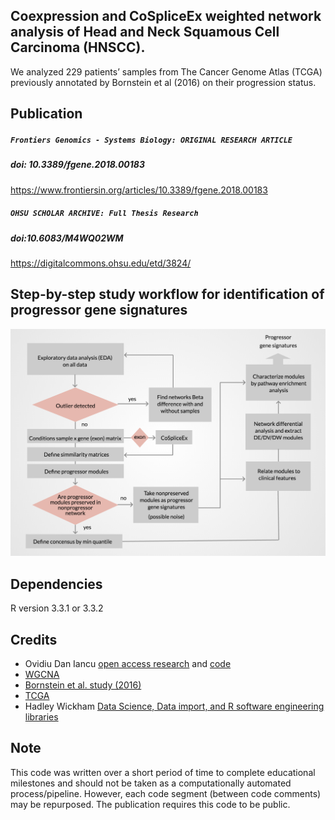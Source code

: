 ## Coexpression and CoSpliceEx weighted network analysis of Head and Neck Squamous Cell Carcinoma (HNSCC). 
We analyzed 229 patients’ samples from The Cancer Genome Atlas (TCGA) previously annotated by Bornstein et al (2016) on their progression status. 

## Publication 

##### ```Frontiers Genomics - Systems Biology: ORIGINAL RESEARCH ARTICLE```
##### doi: 10.3389/fgene.2018.00183
https://www.frontiersin.org/articles/10.3389/fgene.2018.00183

##### ```OHSU SCHOLAR ARCHIVE: Full Thesis Research```
##### doi:10.6083/M4WQ02WM
https://digitalcommons.ohsu.edu/etd/3824/

## Step-by-step study workflow for identification of progressor gene signatures 
![alt tag](img/workflow.png)

## Dependencies 
R version 3.3.1 or 3.3.2 

## Credits
* Ovidiu Dan Iancu <a href="http://dx.doi.org/10.3389/fgene.2015.00174" target="_blank">open access research</a> and <a href="https://github.com/iancuo/cosplicingNetworks" target="_blank">code</a>
* <a href="https://horvath.genetics.ucla.edu/html/CoexpressionNetwork/Rpackages/WGCNA/" target="_blank">WGCNA</a>
* <a href="http://bmcgenomics.biomedcentral.com/articles/10.1186/s12864-015-2359-6" target="_blank">Bornstein et al. study (2016)</a>
* <a href="http://cancergenome.nih.gov/abouttcga" target="_blank">TCGA</a>
* Hadley Wickham <a href="http://hadley.nz/" target="_blank"> Data Science, Data import, and R software engineering libraries</a> 

## Note
This code was written over a short period of time to complete educational milestones and should not be taken as a computationally automated process/pipeline. However, each code segment (between code comments) may be repurposed. The publication requires this code to be public. 

